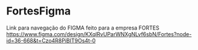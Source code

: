 # FortesFigma
Link para navegação do FIGMA feito para a empresa FORTES
https://www.figma.com/design/KXqlRvUParWNXgNLvf6sbN/Fortes?node-id=36-668&t=Czo4R8PiBIT9Os4t-0
